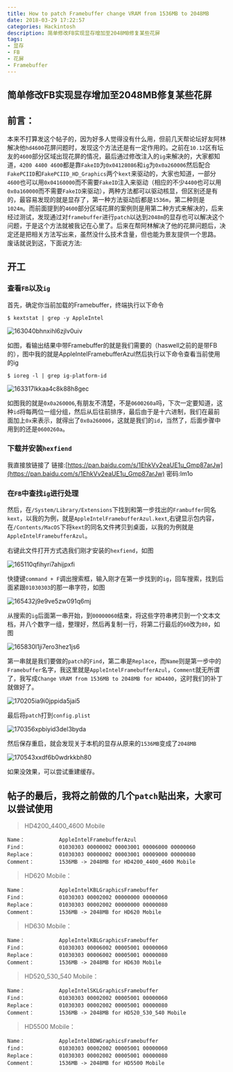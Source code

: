 ```yaml
---
title: How to patch Framebuffer change VRAM from 1536MB to 2048MB
date: 2018-03-29 17:22:57
categories: Hackintosh
description: 简单修改FB实现显存增加至2048MB修复某些花屏
tags: 
- 显存
- FB
- 花屏
- Framebuffer
---
```


## 简单修改FB实现显存增加至2048MB修复某些花屏
<!--more-->

## 前言：
本来不打算发这个帖子的，因为好多人觉得没有什么用，但前几天帮论坛好友阿林解决他`hd4600`花屏问题时，发现这个方法还是有一定作用的。之前在`10.12`区有坛友的`4600`部分区域出现花屏的情况，最后通过修改注入的`ig`来解决的，大家都知道，`4200 4400 4600`都是靠`FakeID`为`0x04128086`和`ig`为`0x0a260006`然后配合`FakePCIID`和`FakePCIID_HD_Graphics`两个`kext`来驱动的，大家也知道，一部分`4600`也可以用`0x04160000`而不需要`FakeID`注入来驱动（相应的不少`4400`也可以用`0x0a160000`而不需要`FakeID`来驱动），两种方法都可以驱动核显，但区别还是有的，最容易发现的就是显存了，第一种方法驱动后都是`1536m`，第二种则是`1024m`。而前面提到的`4600`部分区域花屏的案例则是用第二种方式来解决的，后来经过测试，发现通过对`framebuffer`进行`patch`以达到`2048m`的显存也可以解决这个问题，于是这个方法就被我记在心里了。后来在帮阿林解决了他的花屏问题后，决定还是把相关方法写出来，虽然没什么技术含量，但也能为景友提供一个思路。
废话就说到这，下面说方法:

## 开工

### 查看`FB`以及`ig`
首先，确定你当前加载的Framebuffer，终端执行以下命令

```
$ kextstat | grep -y AppleIntel
```

![163040bhnxihl6zjlv0uiv](http://ovefvi4g3.bkt.clouddn.com/163040bhnxihl6zjlv0uiv.png)

如图，看输出结果中带Framebuffer的就是我们需要的（haswell之前的是带FB的），图中我的就是AppleIntelFramebufferAzul然后执行以下命令查看当前使用的ig

```
$ ioreg -l | grep ig-platform-id
```

![163317lkkaa4c8k88h8gec](http://ovefvi4g3.bkt.clouddn.com/163317lkkaa4c8k88h8gec.png)

如图我的就是`0x0a260006`,有朋友不清楚，不是`0600260a`吗，下次一定要知道，这种`id`将每两位一组分组，然后从后往前排序，最后由于是十六进制，我们在最前面加上`0x`来表示，就得出了`0x0a260006`，这就是我们的`id`，当然了，后面步骤中用到的还是`0600260a`。

### 下载并安装`hexfiend`
我直接放链接了
链接:[https://pan.baidu.com/s/1EhkVv2eaUE1u_Gmp87arJw](https://pan.baidu.com/s/1EhkVv2eaUE1u_Gmp87arJw)  密码:lm1o

### 在`FB`中查找`ig`进行处理
然后，在`/System/Library/Extensions`下找到和第一步找出的`Frambuffer`同名`kext`，以我的为例，就是`AppleIntelFramebufferAzul.kext`,右键显示包内容，在`/Contents/MacOS`下将`kext`的同名文件拷贝到桌面，以我的为例就是`AppleIntelFramebufferAzul`。

右键此文件打开方式选我们刚才安装的`hexfiend`，如图

![165110qfihyri7ahijpxfi](http://ovefvi4g3.bkt.clouddn.com/165110qfihyri7ahijpxfi.png)

快捷键`command + F`调出搜索框，输入刚才在第一步找到的`ig`，回车搜索，找到后面紧跟`01030303`的那一串字符，如图

![165432j9e9ve5zw091q6mj](http://ovefvi4g3.bkt.clouddn.com/165432j9e9ve5zw091q6mj.png)

从搜索的`ig`后面第一串开始，到`00000060`结束，将这些字符串拷贝到一个文本文档，并八个数字一组，整理好，然后再复制一行，将第二行最后的`60`改为`80`，如图

![165830l1ji7ero3hez1js6](http://ovefvi4g3.bkt.clouddn.com/165830l1ji7ero3hez1js6.png)

第一串就是我们要做的`patch`的`Find`，第二串是`Replace`，而`Name`则是第一步中的`Framebuffer`名字，我这里就是`AppleIntelFramebufferAzul`，`Comment`就无所谓了，我写成`Change VRAM from 1536MB to 2048MB for HD4400`，这时我们的补丁就做好了。

![170205ia9i0jppida5jai5](http://ovefvi4g3.bkt.clouddn.com/170205ia9i0jppida5jai5.png)

最后将`patch`打到`config.plist`

![170356xpbiyid3del3byda](http://ovefvi4g3.bkt.clouddn.com/170356xpbiyid3del3byda.png)

然后保存重启，就会发现关于本机的显存从原来的`1536MB`变成了`2048MB`

![170543xxdf6b0wdrkkbh80](http://ovefvi4g3.bkt.clouddn.com/170543xxdf6b0wdrkkbh80.png)

如果没效果，可以尝试重建缓存。

## 帖子的最后，我将之前做的几个`patch`贴出来，大家可以尝试使用

> HD4200_4400_4600 Mobile

```
Name：           AppleIntelFramebufferAzul
Find：           01030303 00000002 00003001 00006000 00000060
Replace：        01030303 00000002 00003001 00009000 00000080
Comment：        1536MB -> 2048MB for HD4200_4400_4600 Mobile
```

> HD620 Mobile：

```
Name：           AppleIntelKBLGraphicsFramebuffer
Find：           01030303 00002002 00000000 00000060
Replace：        01030303 00002002 00000000 00000080 
Comment：        1536MB -> 2048MB for HD620 Mobile
```

> HD630 Mobile：

```
Name：           AppleIntelKBLGraphicsFramebuffer
Find：           01030303 00006002 00005001 00000060
Replace：        01030303 00006002 00005001 00000080
Comment：        1536MB -> 2048MB for HD630 Mobile
```

> HD520_530_540 Mobile：

```
Name：           AppleIntelSKLGraphicsFramebuffer
Find：           01030303 00002002 00005001 00000060
Replace：        01030303 00002002 00005001 00000080
Comment：        1536MB -> 2048MB for HD520_530_540 Mobile
```

> HD5500 Mobile：

```
Name：           AppleIntelBDWGraphicsFramebuffer 
find：           01030303 00002002 00005001 00000060
Replace：        01030303 00002002 00005001 00000080
Comment：        1536MB -> 2048MB for HD5500 Mobile
```


